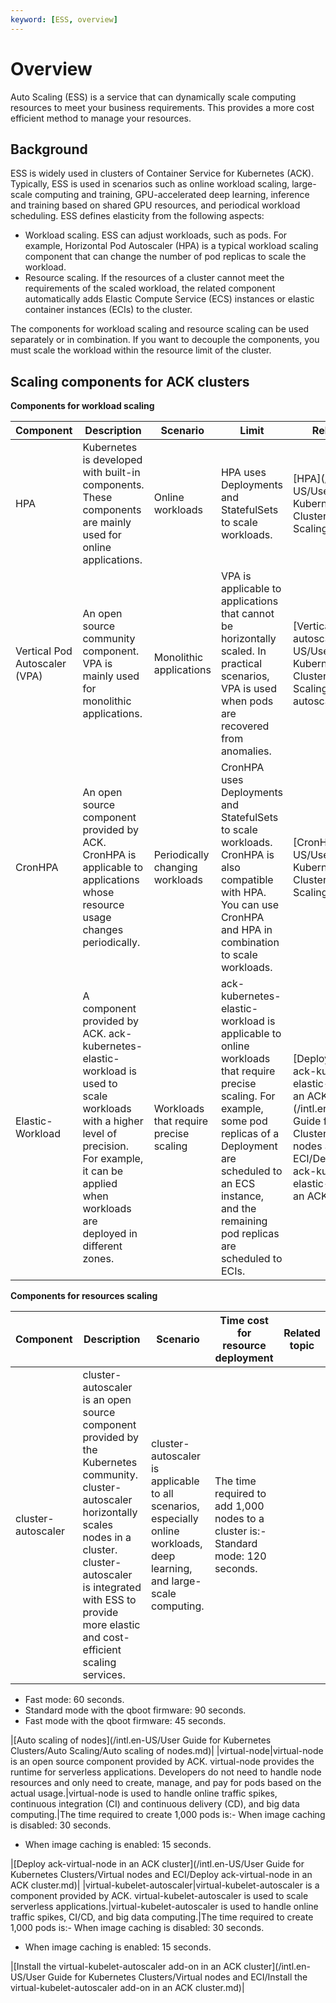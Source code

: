 ```yaml
---
keyword: [ESS, overview]
---
```


# Overview

Auto Scaling \(ESS\) is a service that can dynamically scale computing resources to meet your business requirements. This provides a more cost efficient method to manage your resources.

## Background

ESS is widely used in clusters of Container Service for Kubernetes \(ACK\). Typically, ESS is used in scenarios such as online workload scaling, large-scale computing and training, GPU-accelerated deep learning, inference and training based on shared GPU resources, and periodical workload scheduling. ESS defines elasticity from the following aspects:

-   Workload scaling. ESS can adjust workloads, such as pods. For example, Horizontal Pod Autoscaler \(HPA\) is a typical workload scaling component that can change the number of pod replicas to scale the workload.
-   Resource scaling. If the resources of a cluster cannot meet the requirements of the scaled workload, the related component automatically adds Elastic Compute Service \(ECS\) instances or elastic container instances \(ECIs\) to the cluster.

The components for workload scaling and resource scaling can be used separately or in combination. If you want to decouple the components, you must scale the workload within the resource limit of the cluster.

## Scaling components for ACK clusters

**Components for workload scaling**

|Component|Description|Scenario|Limit|Related topic|
|---------|-----------|--------|-----|-------------|
|HPA|Kubernetes is developed with built-in components. These components are mainly used for online applications.|Online workloads|HPA uses Deployments and StatefulSets to scale workloads.|[HPA](/intl.en-US/User Guide for Kubernetes Clusters/Auto Scaling/HPA.md)|
|Vertical Pod Autoscaler \(VPA\)|An open source community component. VPA is mainly used for monolithic applications.|Monolithic applications|VPA is applicable to applications that cannot be horizontally scaled. In practical scenarios, VPA is used when pods are recovered from anomalies.|[Vertical pod autoscaling](/intl.en-US/User Guide for Kubernetes Clusters/Auto Scaling/Vertical pod autoscaling.md)|
|CronHPA|An open source component provided by ACK. CronHPA is applicable to applications whose resource usage changes periodically.|Periodically changing workloads|CronHPA uses Deployments and StatefulSets to scale workloads. CronHPA is also compatible with HPA. You can use CronHPA and HPA in combination to scale workloads.|[CronHPA](/intl.en-US/User Guide for Kubernetes Clusters/Auto Scaling/CronHPA.md)|
|Elastic-Workload|A component provided by ACK. ack-kubernetes-elastic-workload is used to scale workloads with a higher level of precision. For example, it can be applied when workloads are deployed in different zones.|Workloads that require precise scaling|ack-kubernetes-elastic-workload is applicable to online workloads that require precise scaling. For example, some pod replicas of a Deployment are scheduled to an ECS instance, and the remaining pod replicas are scheduled to ECIs.|[Deploy and use ack-kubernetes-elastic-workload in an ACK cluster](/intl.en-US/User Guide for Kubernetes Clusters/Virtual nodes and ECI/Deploy and use ack-kubernetes-elastic-workload in an ACK cluster.md)|

**Components for resources scaling**

|Component|Description|Scenario|Time cost for resource deployment|Related topic|
|---------|-----------|--------|---------------------------------|-------------|
|cluster-autoscaler|cluster-autoscaler is an open source component provided by the Kubernetes community. cluster-autoscaler horizontally scales nodes in a cluster. cluster-autoscaler is integrated with ESS to provide more elastic and cost-efficient scaling services.|cluster-autoscaler is applicable to all scenarios, especially online workloads, deep learning, and large-scale computing.|The time required to add 1,000 nodes to a cluster is:-   Standard mode: 120 seconds.
-   Fast mode: 60 seconds.
-   Standard mode with the qboot firmware: 90 seconds.
-   Fast mode with the qboot firmware: 45 seconds.

|[Auto scaling of nodes](/intl.en-US/User Guide for Kubernetes Clusters/Auto Scaling/Auto scaling of nodes.md)|
|virtual-node|virtual-node is an open source component provided by ACK. virtual-node provides the runtime for serverless applications. Developers do not need to handle node resources and only need to create, manage, and pay for pods based on the actual usage.|virtual-node is used to handle online traffic spikes, continuous integration \(CI\) and continuous delivery \(CD\), and big data computing.|The time required to create 1,000 pods is:-   When image caching is disabled: 30 seconds.
-   When image caching is enabled: 15 seconds.

|[Deploy ack-virtual-node in an ACK cluster](/intl.en-US/User Guide for Kubernetes Clusters/Virtual nodes and ECI/Deploy ack-virtual-node in an ACK cluster.md)|
|virtual-kubelet-autoscaler|virtual-kubelet-autoscaler is a component provided by ACK. virtual-kubelet-autoscaler is used to scale serverless applications.|virtual-kubelet-autoscaler is used to handle online traffic spikes, CI/CD, and big data computing.|The time required to create 1,000 pods is:-   When image caching is disabled: 30 seconds.
-   When image caching is enabled: 15 seconds.

|[Install the virtual-kubelet-autoscaler add-on in an ACK cluster](/intl.en-US/User Guide for Kubernetes Clusters/Virtual nodes and ECI/Install the virtual-kubelet-autoscaler add-on in an ACK cluster.md)|

